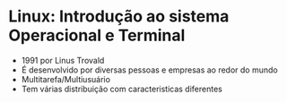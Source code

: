 # Linux: Introdução ao sistema Operacional e Terminal

- 1991 por Linus Trovald
- É desenvolvido por diversas pessoas e empresas ao redor do
mundo
- Multitarefa/Multiusuário
- Tem várias distribuição com caracteristicas diferentes
